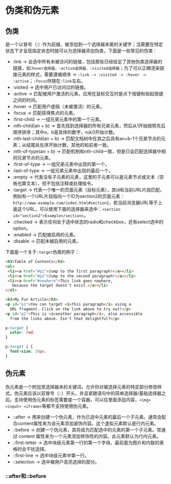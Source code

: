 # 伪类和伪元素

## 伪类

是一个以冒号（:）作为前缀，被添加到一个选择器末尾的关键字；当需要在特定状态下才呈现指定状态时就可以为选择器添加伪类，下面是一些常见的伪类：

- :link -> 会选中所有未被访问的链接，包括那些已经给定了其他伪类选择器的链接，如:`hover选择器，:active选择器，:visited选择器`；为了可以正确渲染链接元素的样式，需要遵循顺序 -> `:link -> :visited -> :hover -> :active`；`:focus`伴随在`:link`左右。
- :visited -> 选中用户已访问过的链接。
- :active -> 匹配被用户激活的元素。应用在鼠标交互时是点下按键和抬起按键之间的时间。
- :hover -> 匹配用户虚指（未被激活）的元素。
- :focus -> 匹配获得焦点的元素。
- :first-child -> 一组兄弟元素中的第一个元素。
- :nth-child(an + b) -> 首先找到选择器的所有兄弟元素，然后从1开始按照先后顺序排序；其中a，b是具体的数字，n从0开始计数。
- :nth-last-child(an + b) -> 匹配文档树中在其之后具有an+b-1个兄弟节点的元素；从结尾处反序开始计数，其他的和前者一致。
- :nth-of-type(an + b) -> 匹配机制和nth-child一致，但是只会匹配选择器中相同兄弟节点的元素。
- :first-of-type -> 一组兄弟元素中出现的第一个。
- :last-of-type -> 一组兄弟元素中出现的最后一个。
- :empty -> 代表没有子元素的元素，这里的子元素可以是元素节点或文本（空格也算文本），但不包括注释或处理指令。
- :target -> 代表一个唯一的页面元素（目标元素），其id和当前URL片段匹配。例如有一个URL片段指向一个ID为section2的页面元素：`http://www.example.com/index.html#section2`，若当前浏览器URL等于上面这个URL，可以使用下面的选择器来选中：`<section id="section2">Example</section>`。
- :checked -> 表示任何处于选中状态的radio和checkbox，还有select选中的option。
- :enabled -> 匹配被启用的元素。
- :disable -> 匹配未被启用的元素。

下面是一个关于`:target`伪类的例子：

~~~html
<h3>Table of Contents</h3>
<ol>
 <li><a href="#p1">Jump to the first paragraph!</a></li>
 <li><a href="#p2">Jump to the second paragraph!</a></li>
 <li><a href="#nowhere">This link goes nowhere,
   because the target doesn't exist.</a></li>
</ol>

<h3>My Fun Article</h3>
<p id="p1">You can target <i>this paragraph</i> using a
  URL fragment. Click on the link above to try out!</p>
<p id="p2">This is <i>another paragraph</i>, also accessible
  from the links above. Isn't that delightful?</p>
~~~

~~~css
p:target {
  color: red;
}

p:target i {
  font-size: 20px;
}
~~~

## 伪元素

伪元素是一个附加至选择器末的关键词，允许你对被选择元素的特定部分修改样式。伪元素应该以双冒号（::）开头，并且紧跟语句中的简单选择器/基础选择器之后。支持使用伪元素的标签需要是一个容器，可以往里面添加内容，`<img> <input> <iframe>`等都不支持使用伪元素。

- ::after -> 用来创建一个伪元素，作为已选中元素的最后一个子元素。通常会配合content属性来为该元素添加装饰内容。这个虚拟元素默认是行内元素。
- ::before -> 创建一个伪元素，其将成为匹配选中的元素的第一个子元素。常通过 content 属性来为一个元素添加修饰性的内容。此元素默认为行内元素。
- ::first-letter -> 选中块级元素第一行的第一个字母，最前面为图片和内联的表格时会干扰选择。
- ::first-line -> 选中块级元素中第一行。
- ::selection -> 选中被用户高亮选择的部分。

### ::after和::before

